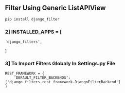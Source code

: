 ## Filter Using Generic ListAPIView
```bash
pip install django_filter
```
### 2] INSTALLED_APPS = [
    'django_filters',
]

### 3] To Import Filters Globaly In Settings.py File
```
REST_FRAMEWORK = {
    'DEFAULT_FILTER_BACKENDS': ['django_filters.rest_framework.DjangoFilterBackend']
}
```